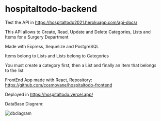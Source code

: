 # hospitaltodo-backend
Test the API in https://hospitaltodo2021.herokuapp.com/api-docs/

This API allows to Create, Read, Update and Delete Categories, Lists and Items for a Surgery Department

Made with Express, Sequelize and PostgreSQL

Items belong to Lists and Lists belong to Categories

You must create a category first, then a List and finally an Item that belongs to the list

FrontEnd App made with React,
Repository: https://github.com/cosmovane/hospitaltodo-frontend

Deployed in https://hospitaltodo.vercel.app/ 

DataBase Diagram:

![dbdiagram](https://github.com/cosmovane/hospitaltodo-backend/blob/main/dbdiagram.png)
